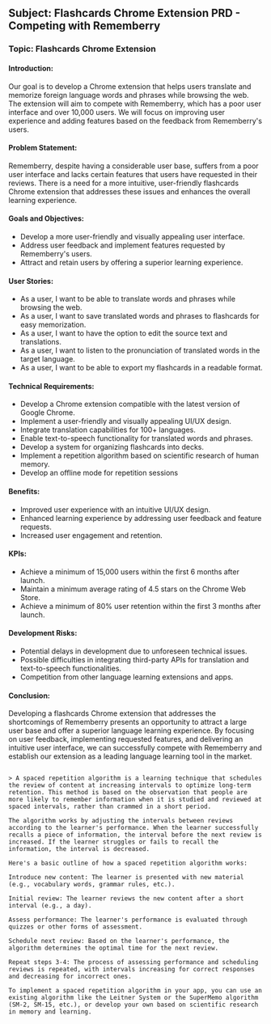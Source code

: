 ## Subject: Flashcards Chrome Extension PRD - Competing with Rememberry

### Topic: Flashcards Chrome Extension

#### Introduction:
Our goal is to develop a Chrome extension that helps users translate and memorize foreign language words and phrases while browsing the web. The extension will aim to compete with Rememberry, which has a poor user interface and over 10,000 users. We will focus on improving user experience and adding features based on the feedback from Rememberry's users.

#### Problem Statement:
Rememberry, despite having a considerable user base, suffers from a poor user interface and lacks certain features that users have requested in their reviews. There is a need for a more intuitive, user-friendly flashcards Chrome extension that addresses these issues and enhances the overall learning experience.

#### Goals and Objectives:
- Develop a more user-friendly and visually appealing user interface.
- Address user feedback and implement features requested by Rememberry's users.
- Attract and retain users by offering a superior learning experience.

#### User Stories:
- As a user, I want to be able to translate words and phrases while browsing the web.
- As a user, I want to save translated words and phrases to flashcards for easy memorization.
- As a user, I want to have the option to edit the source text and translations.
- As a user, I want to listen to the pronunciation of translated words in the target language.
- As a user, I want to be able to export my flashcards in a readable format.

#### Technical Requirements:
- Develop a Chrome extension compatible with the latest version of Google Chrome.
- Implement a user-friendly and visually appealing UI/UX design.
- Integrate translation capabilities for 100+ languages.
- Enable text-to-speech functionality for translated words and phrases.
- Develop a system for organizing flashcards into decks.
- Implement a repetition algorithm based on scientific research of human memory.
- Develop an offline mode for repetition sessions


#### Benefits:
- Improved user experience with an intuitive UI/UX design.
- Enhanced learning experience by addressing user feedback and feature requests.
- Increased user engagement and retention.

#### KPIs:
- Achieve a minimum of 15,000 users within the first 6 months after launch.
- Maintain a minimum average rating of 4.5 stars on the Chrome Web Store.
- Achieve a minimum of 80% user retention within the first 3 months after launch.

#### Development Risks:
- Potential delays in development due to unforeseen technical issues.
- Possible difficulties in integrating third-party APIs for translation and text-to-speech functionalities.
- Competition from other language learning extensions and apps.

#### Conclusion:
Developing a flashcards Chrome extension that addresses the shortcomings of Rememberry presents an opportunity to attract a large user base and offer a superior language learning experience. By focusing on user feedback, implementing requested features, and delivering an intuitive user interface, we can successfully compete with Rememberry and establish our extension as a leading language learning tool in the market.



```

> A spaced repetition algorithm is a learning technique that schedules the review of content at increasing intervals to optimize long-term retention. This method is based on the observation that people are more likely to remember information when it is studied and reviewed at spaced intervals, rather than crammed in a short period.

The algorithm works by adjusting the intervals between reviews according to the learner's performance. When the learner successfully recalls a piece of information, the interval before the next review is increased. If the learner struggles or fails to recall the information, the interval is decreased.

Here's a basic outline of how a spaced repetition algorithm works:

Introduce new content: The learner is presented with new material (e.g., vocabulary words, grammar rules, etc.).

Initial review: The learner reviews the new content after a short interval (e.g., a day).

Assess performance: The learner's performance is evaluated through quizzes or other forms of assessment.

Schedule next review: Based on the learner's performance, the algorithm determines the optimal time for the next review.

Repeat steps 3-4: The process of assessing performance and scheduling reviews is repeated, with intervals increasing for correct responses and decreasing for incorrect ones.

To implement a spaced repetition algorithm in your app, you can use an existing algorithm like the Leitner System or the SuperMemo algorithm (SM-2, SM-15, etc.), or develop your own based on scientific research in memory and learning.

